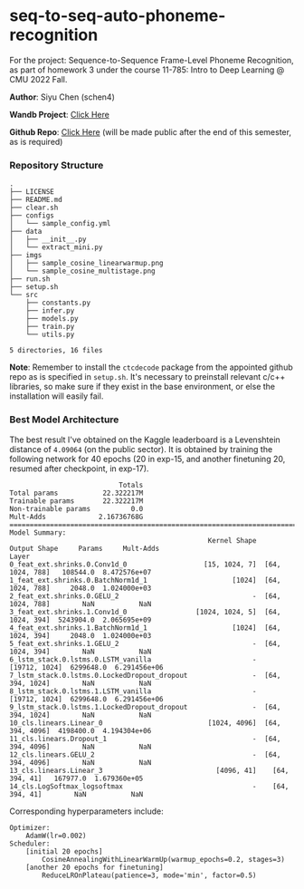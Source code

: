 # seq-to-seq-auto-phoneme-recognition
For the project: Sequence-to-Sequence Frame-Level Phoneme Recognition, as part of homework 3 under the course 11-785: Intro to Deep Learning @ CMU 2022 Fall.


**Author**: Siyu Chen (schen4)

**Wandb Project**: [Click Here](https://wandb.ai/astromsoc/785-hw2/overview)

**Github Repo**: [Click Here](https://github.com/Astromsoc/seq-to-seq-auto-phoneme-recognition) (will be made public after the end of this semester, as is required) 



### Repository Structure
```
.
├── LICENSE
├── README.md
├── clear.sh
├── configs
│   └── sample_config.yml
├── data
│   ├── __init__.py
│   └── extract_mini.py
├── imgs
│   ├── sample_cosine_linearwarmup.png
│   └── sample_cosine_multistage.png
├── run.sh
├── setup.sh
└── src
    ├── constants.py
    ├── infer.py
    ├── models.py
    ├── train.py
    └── utils.py

5 directories, 16 files
```

**Note**: Remember to install the `ctcdecode` package from the appointed github repo as is specified in `setup.sh`. It's necessary to preinstall relevant c/c++ libraries, so make sure if they exist in the base environment, or else the installation will easily fail.


### Best Model Architecture
The best result I've obtained on the Kaggle leaderboard is a Levenshtein distance of `4.09064` (on the public sector). It is obtained by training the following network for 40 epochs (20 in exp-15, and another finetuning 20, resumed after checkpoint, in exp-17).

```
                           Totals 
Total params           22.322217M 
Trainable params       22.322217M 
Non-trainable params          0.0 
Mult-Adds             2.16736768G 
======================================================================================================= 
Model Summary: 
                                                 Kernel Shape     Output Shape     Params     Mult-Adds 
Layer 
0_feat_ext.shrinks.0.Conv1d_0                   [15, 1024, 7]  [64, 1024, 788]   108544.0  8.472576e+07 
1_feat_ext.shrinks.0.BatchNorm1d_1                     [1024]  [64, 1024, 788]     2048.0  1.024000e+03 
2_feat_ext.shrinks.0.GELU_2                                 -  [64, 1024, 788]        NaN           NaN 
3_feat_ext.shrinks.1.Conv1d_0                 [1024, 1024, 5]  [64, 1024, 394]  5243904.0  2.065695e+09 
4_feat_ext.shrinks.1.BatchNorm1d_1                     [1024]  [64, 1024, 394]     2048.0  1.024000e+03 
5_feat_ext.shrinks.1.GELU_2                                 -  [64, 1024, 394]        NaN           NaN 
6_lstm_stack.0.lstms.0.LSTM_vanilla                         -    [19712, 1024]  6299648.0  6.291456e+06 
7_lstm_stack.0.lstms.0.LockedDropout_dropout                -  [64, 394, 1024]        NaN           NaN 
8_lstm_stack.0.lstms.1.LSTM_vanilla                         -    [19712, 1024]  6299648.0  6.291456e+06 
9_lstm_stack.0.lstms.1.LockedDropout_dropout                -  [64, 394, 1024]        NaN           NaN 
10_cls.linears.Linear_0                          [1024, 4096]  [64, 394, 4096]  4198400.0  4.194304e+06 
11_cls.linears.Dropout_1                                    -  [64, 394, 4096]        NaN           NaN 
12_cls.linears.GELU_2                                       -  [64, 394, 4096]        NaN           NaN 
13_cls.linears.Linear_3                            [4096, 41]    [64, 394, 41]   167977.0  1.679360e+05 
14_cls.LogSoftmax_logsoftmax                                -    [64, 394, 41]        NaN           NaN 
```

Corresponding hyperparameters include:
```
Optimizer:
    AdamW(lr=0.002)
Scheduler:
    [initial 20 epochs]
        CosineAnnealingWithLinearWarmUp(warmup_epochs=0.2, stages=3)
    [another 20 epochs for finetuning]
        ReduceLROnPlateau(patience=3, mode='min', factor=0.5)
```